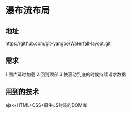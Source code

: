 # 瀑布流布局

## 地址

https://github.com/git-yangbo/Waterfall-layout.git

## 需求
1.图片延时加载
2.回到顶部
3.快滚动到底的时候持续请求数据

## 用到的技术
ajax+HTML+CSS+原生JS封装的DOM库






